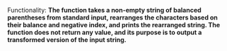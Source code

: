 Functionality: **The function takes a non-empty string of balanced parentheses from standard input, rearranges the characters based on their balance and negative index, and prints the rearranged string. The function does not return any value, and its purpose is to output a transformed version of the input string.**